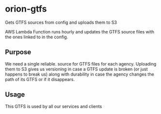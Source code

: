 # orion-gtfs
Gets GTFS sources from config and uploads them to S3

AWS Lambda Function runs hourly and updates the GTFS source files with the ones linked to in the config.

## Purpose

We need a single reliable. source for GTFS files for each agency. Uploading them to S3 gives us versioning in case a GTFS update is broken (or just happens to break us) along with durability in case the agency changes the path of its GTFS or if it disappears.

## Usage

This GTFS is used by all our services and clients
